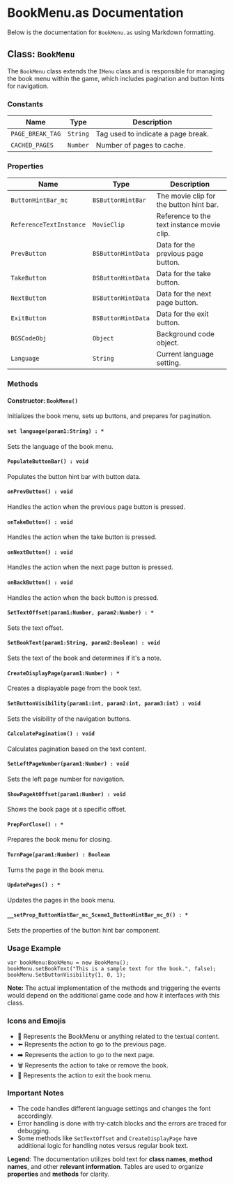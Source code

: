 # BookMenu.as Documentation
Below is the documentation for `BookMenu.as` using Markdown formatting.

## Class: `BookMenu`

The `BookMenu` class extends the `IMenu` class and is responsible for managing the book menu within the game, which includes pagination and button hints for navigation.

### Constants
| **Name**           | **Type** | **Description**                     |
|--------------------|----------|-------------------------------------|
| `PAGE_BREAK_TAG`   | `String` | Tag used to indicate a page break.  |
| `CACHED_PAGES`     | `Number` | Number of pages to cache.           |

### Properties
| **Name**                   | **Type**              | **Description**                           |
|----------------------------|-----------------------|-------------------------------------------|
| `ButtonHintBar_mc`         | `BSButtonHintBar`     | The movie clip for the button hint bar.   |
| `ReferenceTextInstance`    | `MovieClip`           | Reference to the text instance movie clip.|
| `PrevButton`               | `BSButtonHintData`    | Data for the previous page button.        |
| `TakeButton`               | `BSButtonHintData`    | Data for the take button.                 |
| `NextButton`               | `BSButtonHintData`    | Data for the next page button.            |
| `ExitButton`               | `BSButtonHintData`    | Data for the exit button.                 |
| `BGSCodeObj`               | `Object`              | Background code object.                   |
| `Language`                 | `String`              | Current language setting.                 |

### Methods

#### Constructor: `BookMenu()`
Initializes the book menu, sets up buttons, and prepares for pagination.

#### `set language(param1:String) : *`
Sets the language of the book menu.

#### `PopulateButtonBar() : void`
Populates the button hint bar with button data.

#### `onPrevButton() : void`
Handles the action when the previous page button is pressed.

#### `onTakeButton() : void`
Handles the action when the take button is pressed.

#### `onNextButton() : void`
Handles the action when the next page button is pressed.

#### `onBackButton() : void`
Handles the action when the back button is pressed.

#### `SetTextOffset(param1:Number, param2:Number) : *`
Sets the text offset.

#### `SetBookText(param1:String, param2:Boolean) : void`
Sets the text of the book and determines if it's a note.

#### `CreateDisplayPage(param1:Number) : *`
Creates a displayable page from the book text.

#### `SetButtonVisibility(param1:int, param2:int, param3:int) : void`
Sets the visibility of the navigation buttons.

#### `CalculatePagination() : void`
Calculates pagination based on the text content.

#### `SetLeftPageNumber(param1:Number) : void`
Sets the left page number for navigation.

#### `ShowPageAtOffset(param1:Number) : void`
Shows the book page at a specific offset.

#### `PrepForClose() : *`
Prepares the book menu for closing.

#### `TurnPage(param1:Number) : Boolean`
Turns the page in the book menu.

#### `UpdatePages() : *`
Updates the pages in the book menu.

#### `__setProp_ButtonHintBar_mc_Scene1_ButtonHintBar_mc_0() : *`
Sets the properties of the button hint bar component.

### Usage Example

```as3
var bookMenu:BookMenu = new BookMenu();
bookMenu.setBookText("This is a sample text for the book.", false);
bookMenu.SetButtonVisibility(1, 0, 1);
```

**Note:**
The actual implementation of the methods and triggering the events would depend on the additional game code and how it interfaces with this class.

### Icons and Emojis
- 📖 Represents the BookMenu or anything related to the textual content.
- ⬅️ Represents the action to go to the previous page.
- ➡️ Represents the action to go to the next page.
- 🗑️ Represents the action to take or remove the book.
- 🚪 Represents the action to exit the book menu.

### Important Notes
- The code handles different language settings and changes the font accordingly.
- Error handling is done with try-catch blocks and the errors are traced for debugging.
- Some methods like `SetTextOffset` and `CreateDisplayPage` have additional logic for handling notes versus regular book text.

**Legend**:
The documentation utilizes bold text for **class names**, **method names**, and other **relevant information**.
Tables are used to organize **properties** and **methods** for clarity.
